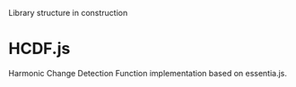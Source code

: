 
Library structure in construction


# HCDF.js

Harmonic Change Detection Function implementation based on essentia.js.

